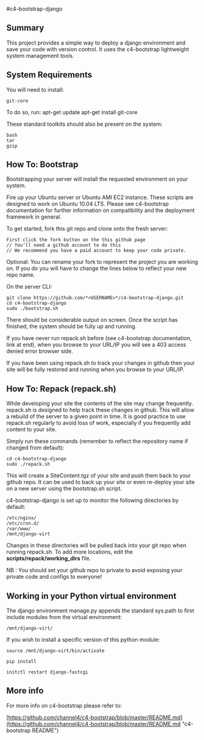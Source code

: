 #c4-bootstrap-django

## Summary

This project provides a simple way to deploy a django environment and save your code with version control. It uses the c4-bootstrap lightweight system management tools.

## System Requirements

You will need to install:

    git-core

To do so, run:
    apt-get update
    apt-get install git-core

These standard toolkits should also be present on the system:

    bash
    tar
    gzip

## How To: Bootstrap

Bootstrapping your server will install the requested environment on your system.

Fire up your Ubuntu server or Ubuntu AMI EC2 instance. These scripts are designed to work on Ubuntu 10.04 LTS. Please see c4-bootstrap documentation for further information on compatibility and the deployment framework in general.

To get started, fork this git repo and clone onto the fresh server:

    First click the fork button on the this github page
    // You'll need a github account to do this
    // We recommend you have a paid account to keep your code private.

Optional: You can rename your fork to represent the project you are working on. If you do you will have to change the lines below to reflect your new repo name.

On the server CLI:

    git clone https://github.com/*<USERNAME>*/c4-bootstrap-django.git
    cd c4-bootstrap-django
    sudo ./bootstrap.sh

There should be considerable output on screen. Once the script has finished, the system should be fully up and running.

If you have never run repack.sh before (see c4-bootstrap documentation, link at end), when you browse to your URL/IP you will see a 403 access denied error browser side. 

If you have been using repack.sh to track your changes in github then your site will be fully restored and running when you browse to your URL/IP.

## How To: Repack (repack.sh)

While developing your site the contents of the site may change frequently. repack.sh is designed to help track these changes in github. This will allow a rebuild of the server to a given point in time. It is good practice to use repack.sh regularly to avoid loss of work, especially if you frequently add content to your site.

Simply run these commands (remember to reflect the repository name if changed from default):

    cd c4-bootstrap-django
    sudo ./repack.sh

This will create a SiteContent.tgz of your site and push them back to your github repo. It can be used to back up your site or even re-deploy your site on a new server using the bootstrap.sh script. 

c4-bootstrap-django is set up to monitor the following directories by default:

    /etc/nginx/
    /etc/cron.d/
    /var/www/
    /mnt/django-virt

Changes in these directories will be pulled back into your git repo when running repack.sh. To add more locations, edit the __scripts/repack/working_dirs__ file.

NB : You should set your github repo to private to avoid exposing your private code and configs to everyone!

## Working in your Python virtual environment

The django environment manage.py appends the standard sys.path to first include modules from the virtual environment:

    /mnt/django-virt/ 

If you wish to install a specific version of this python module:

    source /mnt/django-virt/bin/activate

    pip install

    initctl restart django-fastcgi

## More info

For more info on c4-bootstrap please refer to:

[https://github.com/channel4/c4-bootstrap/blob/master/README.md](https://github.com/channel4/c4-bootstrap/blob/master/README.md "c4-bootstrap README")
